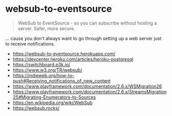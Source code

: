 # websub-to-eventsource

> WebSub to EventSource - so you can subscribe without hosting a server. Safer, more secure.

... cause you don't always want to go through setting up a web server just to receive notifications.


- https://websub-to-eventsource.herokuapp.com/
- https://devcenter.heroku.com/articles/heroku-postgresql
- https://switchboard.p3k.io/
- https://www.w3.org/TR/websub/
- https://indieweb.org/how-to-push#Receiving_notifications_of_new_content
- https://www.playframework.com/documentation/2.6.x/WSMigration26
- https://www.playframework.com/documentation/2.6.x/StreamsMigration25#Migrating-Enumerators-to-Sources
- https://en.wikipedia.org/wiki/WebSub
- https://websub.rocks/
